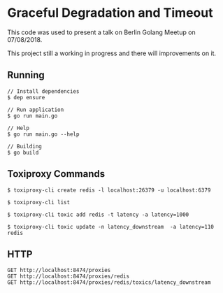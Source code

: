 # Graceful Degradation and Timeout

This code was used to present a talk on Berlin Golang Meetup on 07/08/2018.

This project still a working in progress and there will improvements on it.

## Running
```
// Install dependencies
$ dep ensure

// Run application
$ go run main.go

// Help
$ go run main.go --help

// Building
$ go build
```


## Toxiproxy Commands
```
$ toxiproxy-cli create redis -l localhost:26379 -u localhost:6379

$ toxiproxy-cli list

$ toxiproxy-cli toxic add redis -t latency -a latency=1000

$ toxiproxy-cli toxic update -n latency_downstream  -a latency=110 redis
```


## HTTP
```
GET http://localhost:8474/proxies
GET http://localhost:8474/proxies/redis
GET http://localhost:8474/proxies/redis/toxics/latency_downstream
```
